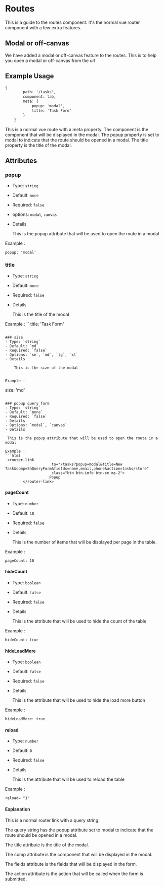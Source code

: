 # Routes 

This is a guide to the routes component. 
It's the normal vue router component with a few extra features. 

## Modal or off-canvas
We have added a modal or off-canvas feature to the routes. 
This is to help you open a modal or off-canvas from the url

## Example Usage
```html
{
        path: '/tasks',
        component: tab,
        meta: {
            popup: 'modal',
            title: 'Task Form'
        }
    }
```
This is a normal vue route with a meta property. The component is the component that will be displayed in the modal. The popup property is set to modal to indicate that the route should be opened in a modal. The title property is the title of the modal.
## Attributes

### popup
- Type: `string`
- Default: `none`
- Required: `false`
- options: `modal`, `canvas`
- Details

    This is the popup attribute that will be used to open the route in a modal
 
    
Example : 
```
popup: 'modal'
```

### title
- Type: `string`
- Default: `none`
- Required: `false`
- Details

    This is the title of the modal

Example : 
``
title: 'Task Form'
```

### size 
- Type: `string`
- Default: `md`
- Required: `false`
- Options: `sm`, `md`, `lg`, `xl`
- Details

    This is the size of the modal

      
Example :

```
size: 'md'
```

### popup query form
- Type: `string`
- Default: `none`
- Required: `false`
- Details
- Options: `modal`, `canvas`
- Details
         
 This is the popup attribute that will be used to open the route in a modal
 
Example :
```html
 <router-link 
                     to="/tasks?popup=modal&title=New Task&comp=ShQueryForm&fields=name,email,phone&action=tasks/store"
                     class="btn btn-info btn-sm ms-2">
                    Popup 
        </router-link>
```

#### pageCount
- Type: `number`
- Default: `10`
- Required: `false`
- Details

    This is the number of items that will be displayed per page in the table.

Example :
```
pageCount: 10
```

#### hideCount
- Type: `boolean`
- Default: `false`
- Required: `false`
- Details

    This is the attribute that will be used to hide the count of the table


Example : 

```
hideCount: true
```

#### hideLoadMore
- Type: `boolean`
- Default: `false`
- Required: `false`
- Details

    This is the attribute that will be used to hide the load more button

  
Example : 
```
hideLoadMore: true
```

#### reload
- Type: `number`
- Default: `0`
- Required: `false`
- Details

    This is the attribute that will be used to reload the table

   
Example : 
```
reload= "1"
```



#### Explanation
This is a normal router link with a query string.

The query string has the popup attribute set to modal to indicate that the route should be opened in a modal.

The title attribute is the title of the modal.

The comp attribute is the component that will be displayed in the modal. 

The fields attribute is the fields that will be displayed in the form.

The action attribute is the action that will be called when the form is submitted.
